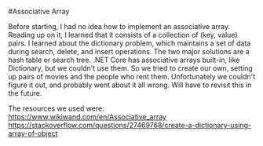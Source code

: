 #Associative Array

Before starting, I had no idea how to  implement an associative array. Reading up on it, I learned that it consists of a collection of (key, value) pairs. I learned about the dictionary problem, which maintains a set of data during search, delete, and insert operations. The two major solutions are a hash table or search tree. .NET Core has associative arrays built-in, like Dictionary, but we couldn't use them. So we tried to create our own, setting up pairs of movies and the people who rent them. Unfortunately we couldn't figure it out, and probably went about it all wrong. Will have to revisit this in the future.

The resources we used were:
https://www.wikiwand.com/en/Associative_array
https://stackoverflow.com/questions/27469768/create-a-dictionary-using-array-of-object